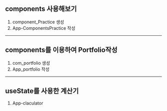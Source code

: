 ## components 사용해보기

1. component_Practice 생성
2. App-ComponentsPractice 작성

---

## components를 이용하여 Portfolio작성

1. com_portfolio 생성
2. App_portfolio 작성

---

## useState를 사용한 계산기

1. App-claculator
